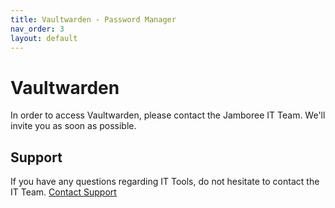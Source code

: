 ```yaml
---
title: Vaultwarden - Password Manager
nav_order: 3
layout: default
---
```


# Vaultwarden

In order to access Vaultwarden, please contact the Jamboree IT Team. We'll invite you as soon as possible.

## Support
If you have any questions regarding IT Tools, do not hesitate to contact the IT Team.
[Contact Support](https://docs.jamboree.ch/docs/support)